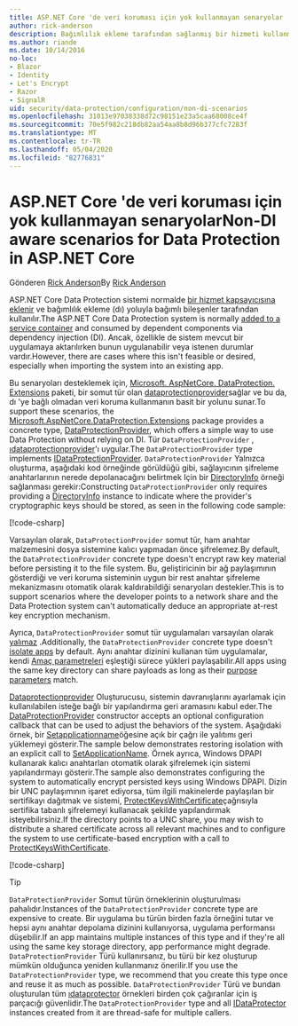 ```yaml
---
title: ASP.NET Core 'de veri koruması için yok kullanmayan senaryolar
author: rick-anderson
description: Bağımlılık ekleme tarafından sağlanmış bir hizmeti kullanmak istemediğiniz veya kullanmak istemediğiniz veri koruma senaryolarını nasıl destekleyeceğinizi öğrenin.
ms.author: riande
ms.date: 10/14/2016
no-loc:
- Blazor
- Identity
- Let's Encrypt
- Razor
- SignalR
uid: security/data-protection/configuration/non-di-scenarios
ms.openlocfilehash: 31013e97038338d72c98151e23a5caa68008ce4f
ms.sourcegitcommit: 70e5f982c218db82aa54aa8b8d96b377cfc7283f
ms.translationtype: MT
ms.contentlocale: tr-TR
ms.lasthandoff: 05/04/2020
ms.locfileid: "82776831"
---
```

# <a name="non-di-aware-scenarios-for-data-protection-in-aspnet-core"></a><span data-ttu-id="69e8f-103">ASP.NET Core 'de veri koruması için yok kullanmayan senaryolar</span><span class="sxs-lookup"><span data-stu-id="69e8f-103">Non-DI aware scenarios for Data Protection in ASP.NET Core</span></span>

<span data-ttu-id="69e8f-104">Gönderen [Rick Anderson](https://twitter.com/RickAndMSFT)</span><span class="sxs-lookup"><span data-stu-id="69e8f-104">By [Rick Anderson](https://twitter.com/RickAndMSFT)</span></span>

<span data-ttu-id="69e8f-105">ASP.NET Core Data Protection sistemi normalde [bir hizmet kapsayıcısına eklenir](xref:security/data-protection/consumer-apis/overview) ve bağımlılık ekleme (dı) yoluyla bağımlı bileşenler tarafından kullanılır.</span><span class="sxs-lookup"><span data-stu-id="69e8f-105">The ASP.NET Core Data Protection system is normally [added to a service container](xref:security/data-protection/consumer-apis/overview) and consumed by dependent components via dependency injection (DI).</span></span> <span data-ttu-id="69e8f-106">Ancak, özellikle de sistem mevcut bir uygulamaya aktarılırken bunun uygulanabilir veya istenen durumlar vardır.</span><span class="sxs-lookup"><span data-stu-id="69e8f-106">However, there are cases where this isn't feasible or desired, especially when importing the system into an existing app.</span></span>

<span data-ttu-id="69e8f-107">Bu senaryoları desteklemek için, [Microsoft. AspNetCore. DataProtection. Extensions](https://www.nuget.org/packages/Microsoft.AspNetCore.DataProtection.Extensions/) paketi, bir somut tür olan [dataprotectionprovider](/dotnet/api/Microsoft.AspNetCore.DataProtection.DataProtectionProvider)sağlar ve bu da, dı 'ye bağlı olmadan veri koruma kullanmanın basit bir yolunu sunar.</span><span class="sxs-lookup"><span data-stu-id="69e8f-107">To support these scenarios, the [Microsoft.AspNetCore.DataProtection.Extensions](https://www.nuget.org/packages/Microsoft.AspNetCore.DataProtection.Extensions/) package provides a concrete type, [DataProtectionProvider](/dotnet/api/Microsoft.AspNetCore.DataProtection.DataProtectionProvider), which offers a simple way to use Data Protection without relying on DI.</span></span> <span data-ttu-id="69e8f-108">Tür `DataProtectionProvider` , [ıdataprotectionprovider](/dotnet/api/microsoft.aspnetcore.dataprotection.idataprotectionprovider)'ı uygular.</span><span class="sxs-lookup"><span data-stu-id="69e8f-108">The `DataProtectionProvider` type implements [IDataProtectionProvider](/dotnet/api/microsoft.aspnetcore.dataprotection.idataprotectionprovider).</span></span> <span data-ttu-id="69e8f-109">`DataProtectionProvider` Yalnızca oluşturma, aşağıdaki kod örneğinde görüldüğü gibi, sağlayıcının şifreleme anahtarlarının nerede depolanacağını belirtmek Için bir [DirectoryInfo](/dotnet/api/system.io.directoryinfo) örneği sağlanması gerekir:</span><span class="sxs-lookup"><span data-stu-id="69e8f-109">Constructing `DataProtectionProvider` only requires providing a [DirectoryInfo](/dotnet/api/system.io.directoryinfo) instance to indicate where the provider's cryptographic keys should be stored, as seen in the following code sample:</span></span>

[!code-csharp[](non-di-scenarios/_static/nodisample1.cs)]

<span data-ttu-id="69e8f-110">Varsayılan olarak, `DataProtectionProvider` somut tür, ham anahtar malzemesini dosya sistemine kalıcı yapmadan önce şifrelemez.</span><span class="sxs-lookup"><span data-stu-id="69e8f-110">By default, the `DataProtectionProvider` concrete type doesn't encrypt raw key material before persisting it to the file system.</span></span> <span data-ttu-id="69e8f-111">Bu, geliştiricinin bir ağ paylaşımının gösterdiği ve veri koruma sisteminin uygun bir rest anahtar şifreleme mekanizmasını otomatik olarak kaldırabildiği senaryoları destekler.</span><span class="sxs-lookup"><span data-stu-id="69e8f-111">This is to support scenarios where the developer points to a network share and the Data Protection system can't automatically deduce an appropriate at-rest key encryption mechanism.</span></span>

<span data-ttu-id="69e8f-112">Ayrıca, `DataProtectionProvider` somut tür uygulamaları varsayılan olarak [yalımaz](xref:security/data-protection/configuration/overview#per-application-isolation) .</span><span class="sxs-lookup"><span data-stu-id="69e8f-112">Additionally, the `DataProtectionProvider` concrete type doesn't [isolate apps](xref:security/data-protection/configuration/overview#per-application-isolation) by default.</span></span> <span data-ttu-id="69e8f-113">Aynı anahtar dizinini kullanan tüm uygulamalar, kendi [Amaç parametreleri](xref:security/data-protection/consumer-apis/purpose-strings) eşleştiği sürece yükleri paylaşabilir.</span><span class="sxs-lookup"><span data-stu-id="69e8f-113">All apps using the same key directory can share payloads as long as their [purpose parameters](xref:security/data-protection/consumer-apis/purpose-strings) match.</span></span>

<span data-ttu-id="69e8f-114">[Dataprotectionprovider](/dotnet/api/microsoft.aspnetcore.dataprotection.dataprotectionprovider) Oluşturucusu, sistemin davranışlarını ayarlamak için kullanılabilen isteğe bağlı bir yapılandırma geri aramasını kabul eder.</span><span class="sxs-lookup"><span data-stu-id="69e8f-114">The [DataProtectionProvider](/dotnet/api/microsoft.aspnetcore.dataprotection.dataprotectionprovider) constructor accepts an optional configuration callback that can be used to adjust the behaviors of the system.</span></span> <span data-ttu-id="69e8f-115">Aşağıdaki örnek, bir [Setapplicationname](/dotnet/api/microsoft.aspnetcore.dataprotection.dataprotectionbuilderextensions.setapplicationname)öğesine açık bir çağrı ile yalıtımı geri yüklemeyi gösterir.</span><span class="sxs-lookup"><span data-stu-id="69e8f-115">The sample below demonstrates restoring isolation with an explicit call to [SetApplicationName](/dotnet/api/microsoft.aspnetcore.dataprotection.dataprotectionbuilderextensions.setapplicationname).</span></span> <span data-ttu-id="69e8f-116">Örnek ayrıca, Windows DPAPI kullanarak kalıcı anahtarları otomatik olarak şifrelemek için sistemi yapılandırmayı gösterir.</span><span class="sxs-lookup"><span data-stu-id="69e8f-116">The sample also demonstrates configuring the system to automatically encrypt persisted keys using Windows DPAPI.</span></span> <span data-ttu-id="69e8f-117">Dizin bir UNC paylaşımının işaret ediyorsa, tüm ilgili makinelerde paylaşılan bir sertifikayı dağıtmak ve sistemi, [ProtectKeysWithCertificate](/dotnet/api/microsoft.aspnetcore.dataprotection.dataprotectionbuilderextensions.protectkeyswithcertificate)çağrısıyla sertifika tabanlı şifrelemeyi kullanacak şekilde yapılandırmak isteyebilirsiniz.</span><span class="sxs-lookup"><span data-stu-id="69e8f-117">If the directory points to a UNC share, you may wish to distribute a shared certificate across all relevant machines and to configure the system to use certificate-based encryption with a call to [ProtectKeysWithCertificate](/dotnet/api/microsoft.aspnetcore.dataprotection.dataprotectionbuilderextensions.protectkeyswithcertificate).</span></span>

[!code-csharp[](non-di-scenarios/_static/nodisample2.cs)]

> [!TIP]
> <span data-ttu-id="69e8f-118">`DataProtectionProvider` Somut türün örneklerinin oluşturulması pahalıdır.</span><span class="sxs-lookup"><span data-stu-id="69e8f-118">Instances of the `DataProtectionProvider` concrete type are expensive to create.</span></span> <span data-ttu-id="69e8f-119">Bir uygulama bu türün birden fazla örneğini tutar ve hepsi aynı anahtar depolama dizinini kullanıyorsa, uygulama performansı düşebilir.</span><span class="sxs-lookup"><span data-stu-id="69e8f-119">If an app maintains multiple instances of this type and if they're all using the same key storage directory, app performance might degrade.</span></span> <span data-ttu-id="69e8f-120">`DataProtectionProvider` Türü kullanırsanız, bu türü bir kez oluşturup mümkün olduğunca yeniden kullanmanız önerilir.</span><span class="sxs-lookup"><span data-stu-id="69e8f-120">If you use the `DataProtectionProvider` type, we recommend that you create this type once and reuse it as much as possible.</span></span> <span data-ttu-id="69e8f-121">`DataProtectionProvider` Türü ve bundan oluşturulan tüm [ıdataprotector](/dotnet/api/microsoft.aspnetcore.dataprotection.idataprotector) örnekleri birden çok çağıranlar için iş parçacığı güvenlidir.</span><span class="sxs-lookup"><span data-stu-id="69e8f-121">The `DataProtectionProvider` type and all [IDataProtector](/dotnet/api/microsoft.aspnetcore.dataprotection.idataprotector) instances created from it are thread-safe for multiple callers.</span></span>
